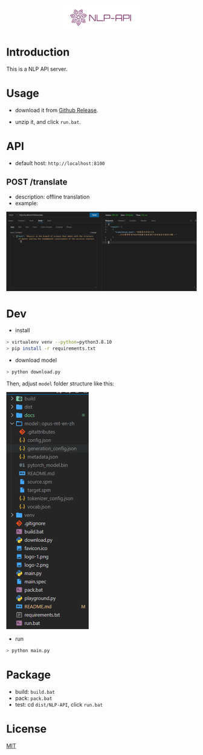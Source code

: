 <p align="center">
    <img width="200" src="./logo-1.png">
</p>

<div align="center">
</div>
 
# Introduction

This is a NLP API server.

# Usage

- download it from [Github Release](https://github.com/rerender2021/NLP-API/releases).

- unzip it, and click `run.bat`.

# API

- default host: `http://localhost:8100`
  
## POST /translate

- description: offline translation
- example:

![api-translate](./docs/api-translate.png)

# Dev

- install

```bash
> virtualenv venv --python=python3.8.10
> pip install -r requirements.txt
```

- download model

```bash
> python download.py
```

Then, adjust `model` folder structure like this:

![model-dir](./docs/model-dir.png)

- run

```bash
> python main.py
```

# Package

- build: `build.bat`
- pack: `pack.bat`
- test: cd `dist/NLP-API`, click `run.bat`

# License

[MIT](./LICENSE)
